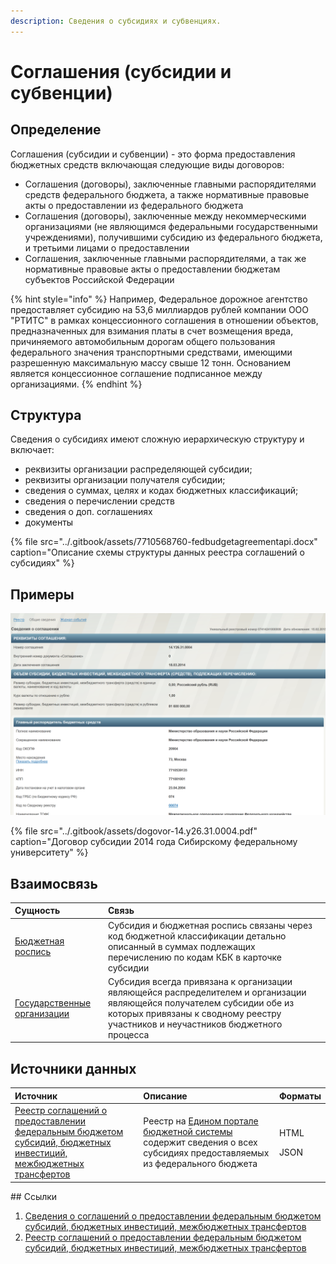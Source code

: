 ```yaml
---
description: Сведения о субсидиях и субвенциях.
---
```


# Соглашения \(субсидии и субвенции\)

## Определение

Соглашения \(субсидии и субвенции\) - это форма предоставления бюджетных средств включающая следующие виды договоров:

* Соглашения \(договоры\), заключенные главными распорядителями средств федерального бюджета, а также нормативные правовые акты о предоставлении из федерального бюджета
* Соглашения \(договоры\), заключенные между некоммерческими организациями \(не являющимся федеральными государственными учреждениями\), получившими субсидию из федерального бюджета, и третьими лицами о предоставлении
* Соглашения, заключенные главными распорядителями, а так же нормативные правовые акты о предоставлении бюджетам субъектов Российской Федерации

{% hint style="info" %}
Например, Федеральное дорожное агентство предоставляет субсидию на 53,6 миллиардов рублей компании ООО "РТИТС" в рамках концессионного соглашения в отношении объектов, предназначенных для взимания платы в счет возмещения вреда, причиняемого автомобильным дорогам общего пользования федерального значения транспортными средствами, имеющими разрешенную максимальную массу свыше 12 тонн. Основанием является концессионное соглашение подписанное между организациями. 
{% endhint %}

## Структура

Сведения о субсидиях имеют сложную иерархическую структуру и включает:

* реквизиты организации распределяющей субсидии;
* реквизиты организации получателя субсидии;
* сведения о суммах, целях и кодах бюджетных классификаций;
* сведения о перечислении средств
* сведения о доп. соглашениях
* документы

{% file src="../.gitbook/assets/7710568760-fedbudgetagreementapi.docx" caption="Описание схемы структуры данных реестра соглашений о субсидиях" %}

## Примеры

![&#x41F;&#x440;&#x438;&#x43C;&#x435;&#x440; &#x434;&#x43E;&#x43A;&#x443;&#x43C;&#x435;&#x43D;&#x442;&#x430; &#x441;&#x443;&#x431;&#x441;&#x438;&#x434;&#x438;&#x438; &#x421;&#x438;&#x431;&#x438;&#x440;&#x441;&#x43A;&#x43E;&#x43C;&#x443; &#x444;&#x435;&#x434;&#x435;&#x440;&#x430;&#x43B;&#x44C;&#x43D;&#x43E;&#x43C;&#x443; &#x443;&#x43D;&#x438;&#x432;&#x435;&#x440;&#x441;&#x438;&#x442;&#x435;&#x442;&#x443;](../.gitbook/assets/image%20%282%29.png)

{% file src="../.gitbook/assets/dogovor-14.y26.31.0004.pdf" caption="Договор субсидии 2014 года Сибирскому федеральному университету" %}

## Взаимосвязь

| Сущность | Связь |
| :--- | :--- |
| [Бюджетная роспись](budgetrosp.md) | Субсидия и бюджетная роспись связаны через код бюджетной классификации детально описанный в суммах подлежащих перечислению по кодам КБК в карточке субсидии |
| [Государственные организации](orgsinfo.md) | Субсидия всегда привязана к организации являющейся распределителем и организации являющейся получателем субсидии обе из которых привязаны к сводному реестру участников и неучастников бюджетного процесса |

## Источники данных

<table>
  <thead>
    <tr>
      <th style="text-align:left">&#x418;&#x441;&#x442;&#x43E;&#x447;&#x43D;&#x438;&#x43A;</th>
      <th style="text-align:left">&#x41E;&#x43F;&#x438;&#x441;&#x430;&#x43D;&#x438;&#x435;</th>
      <th style="text-align:left">&#x424;&#x43E;&#x440;&#x43C;&#x430;&#x442;&#x44B;</th>
    </tr>
  </thead>
  <tbody>
    <tr>
      <td style="text-align:left"><a href="https://budget.gov.ru/rs">&#x420;&#x435;&#x435;&#x441;&#x442;&#x440; &#x441;&#x43E;&#x433;&#x43B;&#x430;&#x448;&#x435;&#x43D;&#x438;&#x439; &#x43E; &#x43F;&#x440;&#x435;&#x434;&#x43E;&#x441;&#x442;&#x430;&#x432;&#x43B;&#x435;&#x43D;&#x438;&#x438; &#x444;&#x435;&#x434;&#x435;&#x440;&#x430;&#x43B;&#x44C;&#x43D;&#x44B;&#x43C; &#x431;&#x44E;&#x434;&#x436;&#x435;&#x442;&#x43E;&#x43C; &#x441;&#x443;&#x431;&#x441;&#x438;&#x434;&#x438;&#x439;, &#x431;&#x44E;&#x434;&#x436;&#x435;&#x442;&#x43D;&#x44B;&#x445; &#x438;&#x43D;&#x432;&#x435;&#x441;&#x442;&#x438;&#x446;&#x438;&#x439;, &#x43C;&#x435;&#x436;&#x431;&#x44E;&#x434;&#x436;&#x435;&#x442;&#x43D;&#x44B;&#x445; &#x442;&#x440;&#x430;&#x43D;&#x441;&#x444;&#x435;&#x440;&#x442;&#x43E;&#x432;</a>
      </td>
      <td style="text-align:left">&#x420;&#x435;&#x435;&#x441;&#x442;&#x440; &#x43D;&#x430; <a href="../gis/public/epbs.md">&#x415;&#x434;&#x438;&#x43D;&#x43E;&#x43C; &#x43F;&#x43E;&#x440;&#x442;&#x430;&#x43B;&#x435; &#x431;&#x44E;&#x434;&#x436;&#x435;&#x442;&#x43D;&#x43E;&#x439; &#x441;&#x438;&#x441;&#x442;&#x435;&#x43C;&#x44B;</a> &#x441;&#x43E;&#x434;&#x435;&#x440;&#x436;&#x438;&#x442;
        &#x441;&#x432;&#x435;&#x434;&#x435;&#x43D;&#x438;&#x44F; &#x43E; &#x432;&#x441;&#x435;&#x445;
        &#x441;&#x443;&#x431;&#x441;&#x438;&#x434;&#x438;&#x44F;&#x445; &#x43F;&#x440;&#x435;&#x434;&#x43E;&#x441;&#x442;&#x430;&#x432;&#x43B;&#x44F;&#x435;&#x43C;&#x44B;&#x445;
        &#x438;&#x437; &#x444;&#x435;&#x434;&#x435;&#x440;&#x430;&#x43B;&#x44C;&#x43D;&#x43E;&#x433;&#x43E;
        &#x431;&#x44E;&#x434;&#x436;&#x435;&#x442;&#x430;</td>
      <td style="text-align:left">
        <p>HTML</p>
        <p>JSON</p>
      </td>
    </tr>
  </tbody>
</table>## Ссылки

1. [Сведения о соглашений о предоставлении федеральным бюджетом субсидий, бюджетных инвестиций, межбюджетных трансфертов](http://budget.gov.ru/epbs/faces/p/%D0%91%D1%8E%D0%B4%D0%B6%D0%B5%D1%82/%D0%A0%D0%B0%D1%81%D1%85%D0%BE%D0%B4%D1%8B/%D0%A0%D0%B5%D0%B5%D1%81%D1%82%D1%80%20%D1%81%D0%BE%D0%B3%D0%BB%D0%B0%D1%88%D0%B5%D0%BD%D0%B8%D0%B9?_adf.ctrl-state=mgfi7r3xo_4&regionId=45)
2. [Реестр соглашений о предоставлении федеральным бюджетом субсидий, бюджетных инвестиций, межбюджетных трансфертов](http://budget.gov.ru/rs)



